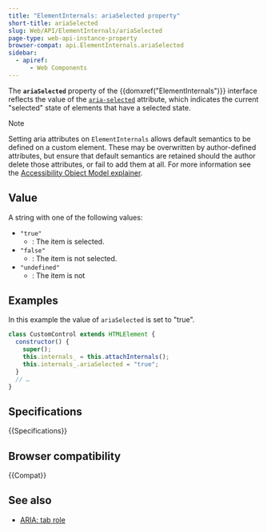 ```yaml
---
title: "ElementInternals: ariaSelected property"
short-title: ariaSelected
slug: Web/API/ElementInternals/ariaSelected
page-type: web-api-instance-property
browser-compat: api.ElementInternals.ariaSelected
sidebar:
  - apiref:
      - Web Components
---
```


The **`ariaSelected`** property of the {{domxref("ElementInternals")}} interface reflects the value of the [`aria-selected`](/en-US/docs/Web/Accessibility/ARIA/Reference/Attributes/aria-selected) attribute, which indicates the current "selected" state of elements that have a selected state.

> [!NOTE]
> Setting aria attributes on `ElementInternals` allows default semantics to be defined on a custom element. These may be overwritten by author-defined attributes, but ensure that default semantics are retained should the author delete those attributes, or fail to add them at all. For more information see the [Accessibility Object Model explainer](https://wicg.github.io/aom/explainer.html#default-semantics-for-custom-elements-via-the-elementinternals-object).

## Value

A string with one of the following values:

- `"true"`
  - : The item is selected.
- `"false"`
  - : The item is not selected.
- `"undefined"`
  - : The item is not

## Examples

In this example the value of `ariaSelected` is set to "true".

```js
class CustomControl extends HTMLElement {
  constructor() {
    super();
    this.internals_ = this.attachInternals();
    this.internals_.ariaSelected = "true";
  }
  // …
}
```

## Specifications

{{Specifications}}

## Browser compatibility

{{Compat}}

## See also

- [ARIA: tab role](/en-US/docs/Web/Accessibility/ARIA/Reference/Roles/tab_role)
